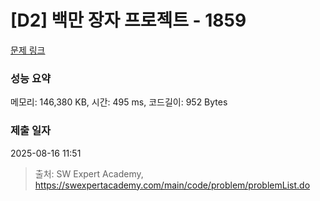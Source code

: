 # [D2] 백만 장자 프로젝트 - 1859 

[문제 링크](https://swexpertacademy.com/main/code/problem/problemDetail.do?contestProbId=AV5LrsUaDxcDFAXc) 

### 성능 요약

메모리: 146,380 KB, 시간: 495 ms, 코드길이: 952 Bytes

### 제출 일자

2025-08-16 11:51



> 출처: SW Expert Academy, https://swexpertacademy.com/main/code/problem/problemList.do